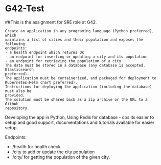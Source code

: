 # G42-Test
##This is the assignment for SRE role at G42. 
```
Create an application in any programing language (Python preferred), which
maintains a list of cities and their population and exposes the following
endpoints:
- a health endpoint which returns OK
- an endpoint for inserting or updating a city and its population
- an endpoint for retrieving the population of a city
The data must be stored in a database (any database is accepted, Elasticsearch
preferred).
The application must be containerized, and packaged for deployment to
Kubernetes(Helm chart preferred).
Instructions for deploying the application (including the database) must also be
provided.
The solution must be shared back as a zip archive or the URL to a Github
repository.
```

Developing the app in Python,
Using Redis for database - cos its easier to setup and good support, documentations and tutorials available for easier setup. 

Endpoints:
- /health for health check
- /city to add or update the city population
- /city/<name> for getting the population of the given city.

